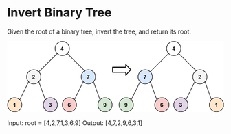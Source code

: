# Invert Binary Tree

Given the root of a binary tree, invert the tree, and return its root.

![Alt text](image.png)

Input: root = [4,2,7,1,3,6,9]
Output: [4,7,2,9,6,3,1]